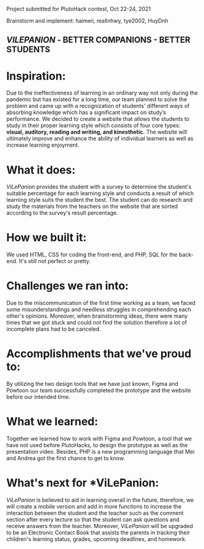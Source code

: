 
Project submitted for PlutoHack contest, Oct 22-24, 2021

Brainstorm and implement: haimeii, reallnhwy, tye2002, HuyDnh

## *VILEPANION* - BETTER COMPANIONS - BETTER STUDENTS
# Inspiration:
Due to the ineffectiveness of learning in an ordinary way not only during the pandemic but has existed for a long time, our team planned to solve the problem and came up with a recognization of students' different ways of absorbing knowledge which has a significant impact on study’s performance. 
We decided to create a website that allows the students to study in their proper learning style which consists of four core types:  **visual, auditory, reading and writing, and kinesthetic.** The website will ultimately improve and enhance the ability of individual learners as well as increase learning enjoyment.

# What it does:
*ViLePanion* provides the student with a survey to determine the student's suitable percentage for each learning style and conducts a result of which learning style suits the student the best. The student can do research and study the materials from the teachers on the website that are sorted according to the survey's result percentage.

# How we built it:
We used HTML, CSS for coding the front-end, and PHP, SQL for the back-end. 
It's still not perfect or pretty.

# Challenges we ran into:
Due to the miscommunication of the first time working as a team, we faced some misunderstandings and needless struggles in comprehending each other's opinions. Moreover, when brainstorming ideas, there were many times that we got stuck and could not find the solution therefore a lot of incomplete plans had to be canceled.

# Accomplishments that we've proud to:
By utilizing the two design tools that we have just known, Figma and Powtoon our team successfully completed the prototype and the website before our intended time.

# What we learned:
Together we learned how to work with Figma and Powtoon, a tool that we have not used before PlutoHacks, to design the prototype as well as the presentation video. Besides, PHP is a new programming language that Mei and Andrea got the first chance to get to know.

# What's next for *ViLePanion:
*ViLePanion* is believed to aid in learning overall in the future, therefore, we will create a mobile version and add in more functions to increase the interaction between the student and the teacher such as the comment section after every lecture so that the student can ask questions and receive answers from the teacher. Moreover, *ViLePanion* will be upgraded to be an Electronic Contact Book that assists the parents in tracking their children's learning status, grades, upcoming deadlines, and homework.
